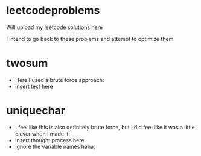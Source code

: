 # leetcodeproblems
Will upload my leetcode solutions here

I intend to go back to these problems and attempt to optimize them

# twosum
- Here I used a brute force approach: 
-  insert text here
# uniquechar
- I feel like this is also definitely brute force, but I did feel like it was a little clever when I made it:
- insert thought process here
- ignore the variable names haha, 


